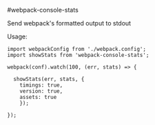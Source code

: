 #webpack-console-stats

Send webpack's formatted output to stdout

Usage:

````
import webpackConfig from './webpack.config';
import showStats from 'webpack-console-stats';

webpack(conf).watch(100, (err, stats) => {

  showStats(err, stats, {
    timings: true,
    version: true,
    assets: true
    });

});

````
